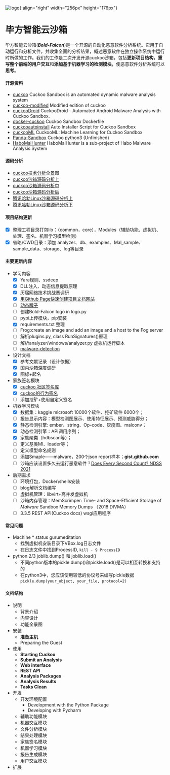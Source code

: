 ![logo](https://user-images.githubusercontent.com/16918550/124081276-e99bc880-da7d-11eb-91ea-a7030338e5b1.png){:align="right" width="256px" height="176px"}
# 毕方智能云沙箱
毕方智能云沙箱(***Bold-Falcon***)是一个开源的自动化恶意软件分析系统。它用于自动运行和分析文件，并收集全面的分析结果，概述恶意软件在独立操作系统中运行时所做的工作。我们的工作是二次开发开源cuckoo沙箱，包括**更新项目结构**，**重写整个前端的用户交互**和**添加基于机器学习的检测模块**，使恶意软件分析系统可以**思考**。

#### 开源资料
+ [cuckoo](https://github.com/cuckoosandbox/cuckoo) Cuckoo Sandbox is an automated dynamic malware analysis system
+ [cuckoo-modified](https://github.com/spender-sandbox/cuckoo-modified) Modified edition of cuckoo
+ [cuckooDroid](https://github.com/idanr1986/cuckoo-droid) CuckooDroid - Automated Android Malware Analysis with Cuckoo Sandbox.
+ [docker-cuckoo](https://github.com/blacktop/docker-cuckoo) Cuckoo Sandbox Dockerfile
+ [cuckooautoinstall](https://github.com/buguroo/cuckooautoinstall) Auto Installer Script for Cuckoo Sandbox
+ [cuckooML](https://github.com/honeynet/cuckooml) CuckooML: Machine Learning for Cuckoo Sandbox
+ [Panda-Sandbox](https://github.com/PowerLZY/Panda-Sandbox) Cuckoo python3 (Unfinished)
+ [HaboMalHunter](https://github.com/Tencent/HaboMalHunter#readme_cn) HaboMalHunter is a sub-project of Habo Malware Analysis System

#### 源码分析
+ [cuckoo技术分析全景图](https://cloud.tencent.com/developer/article/1597020)
+ [cuckoo沙箱源码分析上](https://bbs.pediy.com/thread-260038.htm)
+ [cuckoo沙箱源码分析中](https://bbs.pediy.com/thread-260087.htm)
+ [cuckoo沙箱源码分析后](https://bbs.pediy.com/thread-260252.htm)
+ [腾讯哈勃Linux沙箱源码分析上](https://zhuanlan.zhihu.com/p/54756592)
+ [腾讯哈勃Linux沙箱源码分析下](https://zhuanlan.zhihu.com/p/54756845)

#### 项目结构更新
  - [x] 整理工程目录打包lib：（common，core），Modules（辅助功能、虚拟机、处理、签名、机器学习模型检测）
  - [x] 省略\CWD目录：添加 analyzer、db、examples、Mal_sample、sample_data、storage、log等目录

#### 主要更新内容

+ 学习内容
  - [x] Yara规则、ssdeep
  - [x] DLL注入、动态信息提取原理
  - [x] 历届网络技术挑战赛调研
  - [x] [用Github Page快速创建项目文档网站](https://zhuanlan.zhihu.com/p/323457078)
  - [ ] [动态牌子](https://img.shields.io)
  - [ ] 创建Bold-Falcon logo in logo.py
  - [ ] pypi上传模块，pip安装
  - [x] requirements.txt 整理
  - [ ] Frog:create an image and add an image and a host to the Fog server
  - [ ] 解析plugins.py, class RunSignatures()原理
  - [ ] 解析analyzer/windows/analyzer.py 虚拟机运行脚本
  - [ ] [malware-detection](https://github.com/dchad/malware-detection)

+ 设计文档
  + [x] 参考文献记录（设计依据）
  + [x] 国内沙箱深度调研
  + [x] 图标+起名

+ 家族签名模块
  - [x] [cuckoo 社区签名库](https://github.com/cuckoosandbox/community)
  - [x] [cuckoo的行为签名](https://www.secpulse.com/archives/75180.html)
  - [ ] 添加挖矿+使用自定义签名

+ 机器学习模块
  - [x] 数据集：kaggle microsoft 10000个软件、挖矿软件 6000个；
  - [ ] 报告显示内容：模型检测图展示、使用特征展示、预测威胁得分；
  - [x] 静态检测引擎: ember、string、Op-code、灰度图、malconv；
  - [x] 动态检测引擎：API调用序列；
  - [x] 家族聚类（hdbscan等）；
  - [ ] 定义基类Ml、loader等；
  - [ ] 定义模型命名规则
  - [ ] 添加Smaple——malware，200个json report样本；**gist.github.com**
  - [ ] 沙箱应该设置多久去运行恶意软件？[Does Every Second Count? NDSS 2021](https://www.ndss-symposium.org/ndss-paper/does-every-second-count-time-based-evolution-of-malware-behavior-in-sandboxes/)

+ 后期需求
  + [ ] 环境打包，Docker\shells安装
  + [ ] blog解析文档编写
  + [ ] 虚拟机管理：libvirt+高并发虚拟机
  + [ ] 沙箱内存管理：MemScrimper: Time- and Space-Efficient Storage of *Malware* Sandbox Memory Dumps （2018 DIVMA）
  + [ ] 3.3.5 REST API(Cuckoo docs) wsgi应用程序
  
#### 常见问题
+ Machine * status gurumeditation
  -  找到虚拟机安装目录下VBox.log日志文件
  -  在日志文件中找到ProcessID, ```kill - 9 ProcessID```
+ python 2/3 joblib.dump() 和 joblib.load()
  - 不同python版本的pickle.dump()和pickle.load()是可以相互转换和支持的
  - 在python3中，您应该使用较低的协议号来编写pickle数据 ```pickle.dump(your_object, your_file, protocol=2)```

#### 文档结构

+ 说明
  + 背景介绍
  + 内容设计
  + 功能全景图
+ 安装
  + **准备主机**
  + Preparing the Guest
+ 使用
  + **Starting Cuckoo**
  + **Submit an Analysis**
  + **Web interface**
  + **REST API**
  + **Analysis Packages**
  + **Analysis Results**
  + **Tasks Clean**
+ 开发
  + 开发环境配置
    + Development with the Python Package
    + Developing with Pycharm
  + 辅助功能模块
  + 机器交互模块
  + 文件分析模块
  + 结果处理模块
  + 家族签名模块
  + 机器学习模块
  + 报告生成模块
  + 用户交互模块
+ 扩展

























